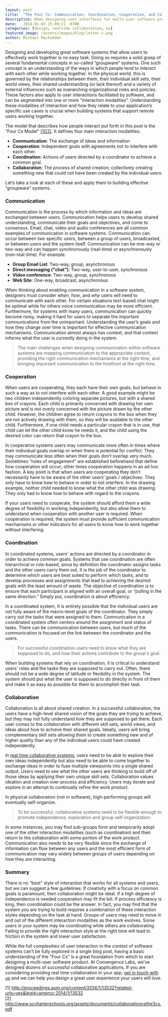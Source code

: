 ```yaml
---
layout: post
title:  "The Four Cs: Communication, Coordination, Cooperation, and Collaboration"
description: When designing user interfaces for multi-user software products, keep in mind the 4 Cs. 
date:   2018-01-03 15:09:21 -0700
categories: [design, realtime collaboration, ux]
featured_image: /assets/images/blog/letter-c.png
author: Michael MacFadden
---
```


<p>Designing and developing great software systems that allow users to effectively work together is no easy task. Doing so requires a solid grasp of several fundamental concepts in so-called “groupware” systems.  One such concept is an understanding of the ways in which people tend to interact with each other while working together. In the physical world, this is governed by the relationships between them, their individual skill sets, their world views, their shared understanding (or lack thereof) and a variety of external influences such as overarching organizational roles and policies. These factors also apply to user interactions facilitated by software, and can be segmented into one or more “interaction modalities”. Understanding these modalities of interaction and how they relate to your application’s specific use cases is crucial when building systems that support remote users working together. 
<p>
The model that describes how people interact put forth in this post is the “Four Cs Model" <a href="#cite-1">[1]</a><a href="#cite-2">[2]</a>. It defines four main interaction modalities: 
<ul>
  <li><strong>Communication</strong>: The exchange of ideas and information</li>
  <li><strong>Cooperation</strong>: Independent goals with agreements not to interfere with each other. </li>
  <li><strong>Coordination</strong>: Actions of users directed by a coordinator to achieve a common goal. </li>
  <li><strong>Collaboration</strong>: The process of shared creation; collectively creating something new that could not have been created by the individual users. </li>
</ul>
<p>
Let’s take a look at each of these and apply them to building effective “groupware” systems. 

<h3>Communication </h3>
<p>
Communication is the process by which information and ideas are exchanged between users. Communication helps users to develop shared understanding, communicate their goals and objectives, and come to consensus. Email, chat, video and audio conferences are all common examples of communication in software systems. Communication can occur between two specific users, between a group of users, broadcasted, or between users and the system itself. Communication can be one-way or two-way and can happen synchronously (real-time) or asynchronously (non-real-time). For example: 
<ul>
  <li><strong>Group Email List</strong>: Two-way, group, asynchronous</li>
  <li><strong>Direct messaging ("chat")</strong>: Two-way, user-to-user, synchronous </li>
  <li><strong>Video conference</strong>: Two-way, group, synchronous</li>
  <li><strong>Web Site</strong>: One-way, broadcast, asynchronous </li>
</ul>
<p>
When thinking about enabling communication in a software system, designers must consider <em>when</em>, <em>how</em>, and <em>why</em> users will need to communicate with each other. For certain situations text-based chat might be optimal while for others voice communication may be more efficient. Furthermore, for systems with many users, communication can quickly become noisy, making it hard for users to separate the important communications from the unimportant. Understanding the user’s goals and how they change over time is important for effective communication mechanisms. Communication almost always has context, and that context informs what the user is currently doing in the system. 

<blockquote>
The main challenges when designing communication within software systems are mapping communication to the appropriate context, providing the right communication mechanisms at the right time, and bringing important communication to the forefront at the right time. 
</blockquote>

<h3>Cooperation</h3>
<p>
When users are cooperating, they each have their own goals, but behave in such a way as to not interfere with each other. A good example might be two children independently coloring separate pictures, but with a shared box of crayons. Each child is primarily concerned with drawing her own picture and is not overly concerned with the picture drawn by the other child. However, the children agree to return crayons to the box when they are not actively drawing with them, so they will be available to the other child. Furthermore, if one child needs a particular crayon that is in use, that child can let the other child know he needs it, and the child using the desired color can return that crayon to the box. 
<p>
In cooperative systems users may communicate more often in times where their individual goals overlap or when there is potential for conflict. They may communicate less often when their goals don’t overlap very much. Sometimes “rules of engagement” are established beforehand that define how cooperation will occur; other times cooperation happens in an ad hoc fashion. A key point is that when users are cooperating they don’t necessarily have to be aware of the other users’ goals / objectives. They only have to know how to behave in order to not interfere. In the drawing example, neither child needed to know what the other child was drawing. They only had to know how to behave with regard to the crayons. 
<p>
If your users need to cooperate, the system should afford them a wide degree of flexibility in working independently, but also allow them to understand when cooperation with another user is required. When cooperation is required, the system must provide sufficient communication mechanisms or other indicators for all users to know how to work together without interfering. 

<h3>Coordination</h3>
<p>
In coordinated systems, users' actions are directed by a coordinator in order to achieve common goals. Systems that use coordination are often hierarchical or role-based, since by definition the coordinator assigns tasks and the other users carry them out. It is the job of the coordinator to determine which users are best suited to perform which tasks, and to develop processes and assignments that lead to achieving the desired goals with the least amount of waste. The objective of coordination is to ensure that each participant is aligned with an overall goal, or “pulling in the same direction.” Simply put, coordination is about efficiency. 
<p>
In a coordinated system, it is entirely possible that the individual users are not fully aware of the macro-level goals of the coordinator. They simply carry out the tasks that were assigned to them. Communication in a coordinated system often centers around the assignment and status of tasks. There can be communication between users, but much of the communication is focused on the link between the coordinator and the users. 

<blockquote>For successful coordination users need to know what they are supposed to do, and how their actions contribute to the group's goal.</blockquote>

<p>
When building systems that rely on coordination, it is critical to understand users' roles and the tasks they are supposed to carry out. Often, there should not be a wide degree of latitude or flexibility in the system. The system should put what the user is supposed to do directly in front of them and make it as easy as possible for them to accomplish their task. 

<h3>Collaboration</h3>
<p>
Collaboration is all about shared creation. In a successful collaboration, the users have a high-level shared vision of the goals they are trying to achieve, but they may not fully understand how they are supposed to get there. Each user comes to the collaboration with different skill sets, world views, and ideas about how to achieve their shared goals. Ideally, users will bring complementary skill sets allowing them to create something new and of higher quality than any of the individual users could have created independently. 
<p>
In <a href="/blog/2017/02/redefining-realtime-collaboration/">real time collaborative systems</a>, users need to be able to explore their own ideas independently but also need to be able to come together to exchange ideas in order to fuse multiple viewpoints into a single shared output. Users need to see what the other users are thinking to build off of those ideas by applying their own unique skill sets. Collaboration values ideation and creation over process and efficiency. Users may iterate and explore in an attempt to continually refine the work product.
<p>
In physical collaboration (not in software), high-performing groups will eventually self-organize. 

<blockquote>To be successful, collaborative systems need to be flexible enough to promote independence, exploration and group self-organization.</blockquote>
<p>
In some instances, you may find sub-groups form and temporarily adopt one of the other interaction modalities (such as coordination) and then return to the collaboration with some portion of the work product. Communication also needs to be very flexible since the exchange of information can flow between any users and the most efficient form of communication may vary widely between groups of users depending on how they are interacting. 

<h3>Summary</h3>
<p>
There is no “best” style of interaction that works for all systems and users, but we can suggest a few guidelines: If creativity with a focus on common goals is paramount, then collaboration might be ideal. If a high degree of independence is needed cooperation may fit the bill. If process efficiency is king, then coordination could be the answer. In fact, you may find that the system you are trying to build requires a combination of these interaction styles depending on the task at hand. Groups of users may need to move in and out of the different interaction modalities as the work evolves. Some users in your system may be coordinating while others are collaborating. Failing to provide the right interaction style at the right time will lead to friction in the system and lower user satisfaction. 
<p>
While the full complexities of user interaction in the context of software systems can’t be fully explored in a single blog post, having a basic understanding of the "Four Cs" is a great foundation from which to start designing a multi-user software product.  At Convergence Labs, we’ve designed dozens of successful collaborative applications. If you are considering providing real time collaboration in your app, <a href="/contact/">get in touch with us</a> and we can help you design a great user experience your users will love. 
<p></p>
<div id="cite-1" class="cite">[1] <a href="http://proceedings.aom.org/content/2014/1/13532?related-urls=yes&legid=amproc;2014/1/13532">http://proceedings.aom.org/content/2014/1/13532?related-urls=yes&legid=amproc;2014/1/13532</a></div>
<div id="cite-2" class="cite">[2] <a href="http://www.sccharterschools.org/assets/documents/collaborationvsthe3cs.pdf">http://www.sccharterschools.org/assets/documents/collaborationvsthe3cs.pdf</a></div>
